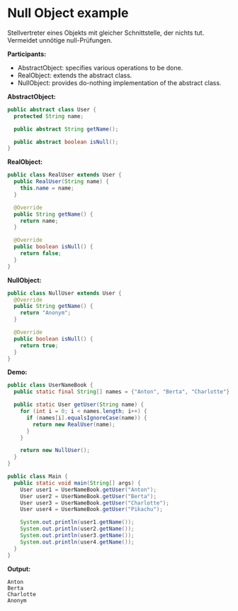 # Null Object example

Stellvertreter eines Objekts mit gleicher Schnittstelle, der nichts tut. Vermeidet unnötige null-Prüfungen.

**Participants:**

* AbstractObject: specifies various operations to be done.
* RealObject: extends the abstract class.
* NullObject: provides do-nothing implementation of the abstract class.

**AbstractObject:**

  ```java
  public abstract class User {
    protected String name;

    public abstract String getName();

    public abstract boolean isNull();
  }
  ```
  
**RealObject:**

  ```java
  public class RealUser extends User {
    public RealUser(String name) {
      this.name = name;
    }

    @Override
    public String getName() {
      return name;
    }

    @Override
    public boolean isNull() {
      return false;
    }
  }
  ```
  
**NullObject:**

  ```java
  public class NullUser extends User {
    @Override
    public String getName() {
      return "Anonym";
    }

    @Override
    public boolean isNull() {
      return true;
    }
  }
  ```
  
**Demo:**

  ```java
  public class UserNameBook {
    public static final String[] names = {"Anton", "Berta", "Charlotte"};

    public static User getUser(String name) {
      for (int i = 0; i < names.length; i++) {
        if (names[i].equalsIgnoreCase(name)) {
          return new RealUser(name);
        }
      }

      return new NullUser();
    }
  }
  ```

  ```java
  public class Main {
    public static void main(String[] args) {
      User user1 = UserNameBook.getUser("Anton");
      User user2 = UserNameBook.getUser("Berta");
      User user3 = UserNameBook.getUser("Charlotte");
      User user4 = UserNameBook.getUser("Pikachu");

      System.out.println(user1.getName());
      System.out.println(user2.getName());
      System.out.println(user3.getName());
      System.out.println(user4.getName());
    }
  }
  ```
  
**Output:**

  ```
  Anton
  Berta
  Charlotte
  Anonym
  ```
